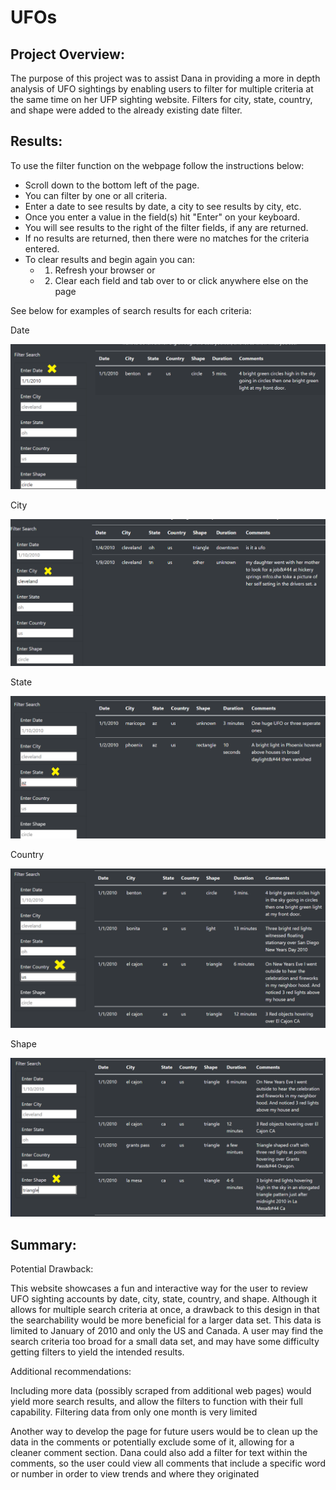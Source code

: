 # UFOs

## Project Overview:

The purpose of this project was to assist Dana in providing a more in depth analysis of UFO sightings by enabling users to filter for multiple criteria at the same time on her UFP sighting website. Filters for city, state, country, and shape were added to the already existing date filter.

## Results:

To use the filter function on the webpage follow the instructions below:

 - Scroll down to the bottom left of the page. 
 - You can filter by one or all criteria. 
 - Enter a date to see results by date, a city to see results by city, etc.
 - Once you enter a value in the field(s) hit "Enter" on your keyboard. 
 - You will see results to the right of the filter fields, if any are returned.
 - If no results are returned, then there were no matches for the criteria entered.  
 - To clear results and begin again you can: 
    - 1. Refresh your browser or
    - 2. Clear each field and tab over to or click anywhere else on the page

See below for examples of search results for each criteria:

Date

!["Date"](Static/images/Date.png)

City

!["City"](Static/images/City.png)

State

!["State"](Static/images/State.png)

Country

!["Country"](Static/images/Country.png)

Shape

!["Shape"](Static/images/Shape.png)


## Summary:

Potential Drawback:

 This website showcases a fun and interactive way for the user to review UFO sighting accounts by date, city, state, country, and shape. Although it allows for multiple search criteria at once, a drawback to this design in that the searchability would be more beneficial for a larger data set. This data is limited to January of 2010 and only the US and Canada. A user may find the search criteria too broad for a small data set, and may have some difficulty getting filters to yield the intended results. 

Additional recommendations:

 Including more data (possibly scraped from additional web pages) would yield more search results, and allow the filters to function with their full capability. Filtering data from only one month is very limited   

 Another way to develop the page for future users would be to clean up the data in the comments or potentially exclude some of it, allowing for a cleaner comment section. Dana could also add a filter for text within the comments, so the user could view all comments that include a specific word or number in order to view trends and where they originated
